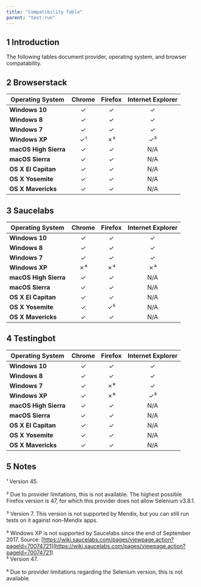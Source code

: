 ```yaml
---
title: "Compatibility Table" 
parent: "test-run"
---
```


## 1 Introduction

The following tables document provider, operating system, and browser compatability. 

## 2 Browserstack

Operating System | Chrome     | Firefox    | Internet Explorer
---------------- | :--------: | :--------: | :------------------:
**Windows 10** | &#10003; | &#10003; | &#10003;
**Windows 8** | &#10003; | &#10003; | &#10003;
**Windows 7** | &#10003; | &#10003; | &#10003;
**Windows XP** | &#10003;&#x00B9; | &#x2717;&#x00B2; | &#10003;&#x00B3;
**macOS High Sierra**  | &#10003; | &#10003; | N/A
**macOS Sierra**  | &#10003; | &#10003; | N/A
**OS X El Capitan** | &#10003; | &#10003; | N/A
**OS X Yosemite** | &#10003; | &#10003; | N/A
**OS X Mavericks** | &#10003; | &#10003; | N/A

## 3 Saucelabs

Operating System | Chrome     | Firefox    | Internet Explorer
---------------- | :--------: | :--------: | :------------------:
**Windows 10** | &#10003; | &#10003; | &#10003;
**Windows 8** | &#10003; | &#10003; | &#10003;
**Windows 7** | &#10003; | &#10003; | &#10003;
**Windows XP** | &#x2717;&#x2074; | &#x2717;&#x2074; | &#x2717;&#x2074;
**macOS High Sierra**  | &#10003; | &#10003; | N/A
**macOS Sierra**  | &#10003; | &#10003; | N/A
**OS X El Capitan** | &#10003; | &#10003; | N/A
**OS X Yosemite** | &#10003; | &#10003;&#x2075; | N/A
**OS X Mavericks** | &#10003; | &#10003; | N/A

## 4 Testingbot

Operating System | Chrome     | Firefox    | Internet Explorer
---------------- | :--------: | :--------: | :------------------:
**Windows 10** | &#10003; | &#10003; | &#10003;
**Windows 8** | &#10003; | &#10003; | &#10003;
**Windows 7** | &#10003; | &#x2717;&#x2076; | &#10003;
**Windows XP** | &#10003; | &#x2717;&#x2076; | &#10003;&#x00B3;
**macOS High Sierra**  | &#10003; | &#10003; | N/A
**macOS Sierra**  | &#10003; | &#10003; | N/A
**OS X El Capitan** | &#10003; | &#10003; | N/A
**OS X Yosemite** | &#10003; | &#10003; | N/A
**OS X Mavericks** | &#10003; | &#10003; | N/A

## 5 Notes

&#x00B9; Version 45.<br />  
&#x00B2; Due to provider limitations, this is not available. The highest possible Firefox version is 47, for which this provider does not allow Selenium v3.8.1.<br />   
&#x00B3; Version 7. This version is not supported by Mendix, but you can still run tests on it against non-Mendix apps.<br />   
&#x2074; Windows XP is not supported by Saucelabs since the end of September 2017. Source: [https://wiki.saucelabs.com/pages/viewpage.action?pageId=70074721](https://wiki.saucelabs.com/pages/viewpage.action?pageId=70074721)<br />
&#x2075; Version 47.<br />  
&#x2076; Due to provider limitations regarding the Selenium version, this is not available. 
